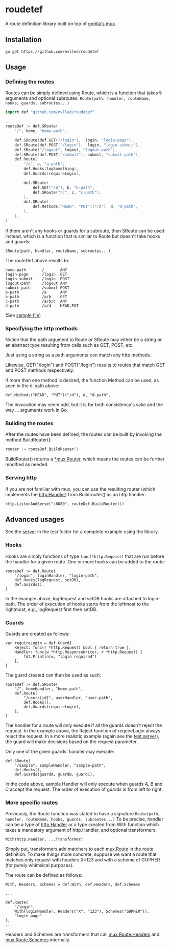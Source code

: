 roudetef
========

A route definition library built on top of [gorilla's mux](http://www.gorillatoolkit.org/pkg/mux).

## Installation
```
go get https://github.com/nvlled/roudetef
```

## Usage

### Defining the routes
Routes can be simply defined using Route, which is
a function that takes 5 arguments and optional subroutes:
```Route(path, handler, routeName, hooks, guards, subroutes...)```

```go
import def "github.com/nvlled/roudetef"

...
routeDef := def.SRoute(
    "/", home, "home-path",

    def.SRoute(def.GET("/login"),  login, "login-page"),
    def.SRoute(def.POST("/login"),  login, "login-submit"),
    def.SRoute("/logout", logout, "logout-path"),
    def.SRoute(def.POST("/submit"), submit, "submit-path"),
    def.Route(
        "/a", a, "a-path",
        def.Hooks(logSomething),
        def.Guards(requireLogin),

        def.SRoute(
            def.GET("/b"), b, "b-path",
            def.SRoute("/c", c, "c-path"),
        ),
        def.SRoute(
            def.Methods("HEAD", "PUT")("/d"), d, "d-path",
        ),
    ),
)
```
If there aren't any hooks or guards for a subroute,
then SRoute can be used instead, which is a function
that is similar to Route but doesn't take hooks and guards:

```SRoute(path, handler, routeName, subroutes...)```

The routeDef above results to:
```
home-path      	/	    ANY
login-page     	/login	GET
login-submit   	/login	POST
logout-path    	/logout	ANY
submit-path    	/submit	POST
a-path         	/a	    ANY
b-path         	/a/b	GET
c-path         	/a/b/c	ANY
d-path         	/a/d	HEAD,PUT
```
(See [sample file](sample/main.go))

### Specifying the http methods

Notice that the path argument to Route or SRoute
may either be a string or an abstract
type resulting from calls such as GET, POST, etc.

Just using a string as a path argumenta can match
any http methods.

Likewise, GET("/login") and POST("/login") results
to routes that match GET and POST methods respectively.

If more than one method is desired, the function Method
can be used, as seen in the d-path above:
```
def.Methods("HEAD", "PUT")("/d"), d, "d-path",
````
The invocation may seem odd, but it is for
both consistency's sake and the way
... arguments work in Go.

### Building the routes
After  the routes have been defined, the routes can be built by
invoking the method BuildRouter():
```go
router := routeDef.BuildRouter()
```

BuildRouter() returns a [*mux.Router](http://www.gorillatoolkit.org/pkg/mux#Router),
which means the routes can be further modified as needed.

### Serving http
If you are not familiar with mux, you can use the resulting router (which implements
the [http.Handler](http://golang.org/pkg/net/http/#Handler)) from Buildrouter() as an http handler:
```
http.ListenAndServe(":8080", routeDef.BuildRouter())
```

## Advanced usages
See the [server](test/server.go) in the test folder for a complete example using the library.

### Hooks
Hooks are simply functions of type ```func(*http.Request)``` that are run
before the handler for a given route. One or more hooks can be added to the route:
```
routeDef := def.Route(
	"/login", loginHandler, "login-path",
	def.Hooks(logRequest, setDB),
	def.Guards(),
)
```
In the example above, logRequest and setDB hooks are attached to login-path.
The order of execution of hooks starts from the leftmost to the rightmost,
e.g., logRequest first then setDB.


### Guards
Guards are created as follows:
```
var requireLogin = def.Guard{
	Reject: func(r *http.Request) bool { return true },
	Handler: func(w *http.ResponseWriter, r *http.Request) {
		fmt.Println(w, "login required")
	},
}

```
The guard created can then be used as such:
```
routeDef := def.SRoute(
	"/", homeHandler, "home-path",
	def.Route(
		"/user/{id}", userHandler, "user-path",
		def.Hooks(),
		def.Guards(requireLogin),
	),
)
```
The handler for a route will only execute if all the guards doesn't reject the request.
In the example above, the Reject function of requireLogin always reject the request.
In a more realistic example (again see the [test server](test/server.go)),
the guard will make decisions based on the request parameter.

Only one of the given guards' handler may execute:
```
def.SRoute(
	"/sample", sampleHandler, "sample-path",
	def.Hooks(),
	def.Guards(guardA, guardB, guardC),
```
In the code above, sample Handler will only execute when guards A, B and C
accept the request. The order of execution of guards is from left to right.


### More specific routes
Previously, the Route function was stated to have a signature
```Route(path, handler, routeName, hooks, guards, subroutes...)```
To be precise, handler can be a type of [http.Handler](http://golang.org/pkg/net/http/#Handler)
or a type created from With function which takes a mandatory argument of http.Handler,
and optional transformers.
````
With(http.Handler, ...Transformer)
````

Simply put, transformers add matchers to each [mux.Route](http://www.gorillatoolkit.org/pkg/mux#Route)
in the route definition. To make things more concrete, suppose
we want a route that matches only request with headers X=123
and with a scheme of GOPHER (for purely whimsical purposes).

The route can be defined as follows:
```
With, Headers, Schemes = def.With, def.Headers, def.Schemes

...

def.Route(
    "/login",
    With(loginHandler, Headers("X", "123"), Schemes("GOPHER")),
    "login-page"
),
...
```
Headers and Schemes are transformers that call
[mux.Route.Headers](http://www.gorillatoolkit.org/pkg/mux#Route.Methods) and
[mux.Route.Schemes](http://www.gorillatoolkit.org/pkg/mux#Route.Methods) internally.
